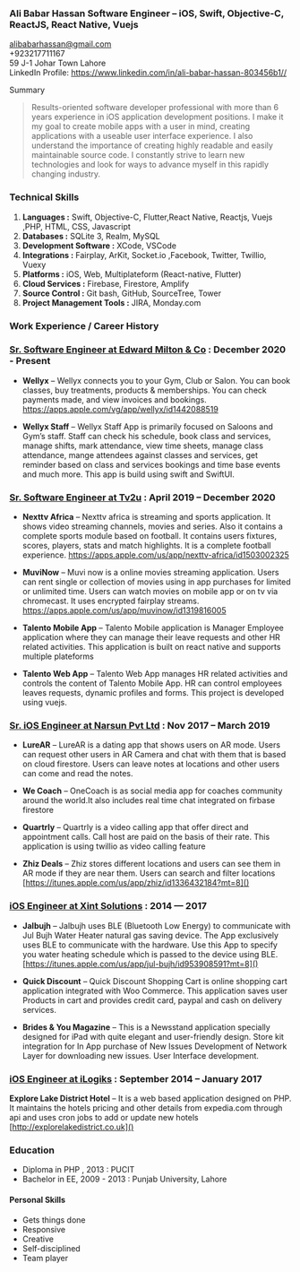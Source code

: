 ### **Ali Babar Hassan** Software Engineer – iOS, Swift, Objective-C, ReactJS, React Native, Vuejs  
<alibabarhassan@gmail.com>      
      +923217711167    
59 J-1 Johar Town Lahore  
LinkedIn Profile:
<https://www.linkedin.com/in/ali-babar-hassan-803456b1//>

Summary

> Results-oriented software developer professional with more than 6 years experience in iOS application development positions. I make it my goal to create mobile apps with a user in mind, creating applications with a useable user interface experience. I also understand the importance of creating highly readable and easily maintainable source code. I constantly strive to learn new technologies and look for ways to advance myself in this rapidly changing industry.

### **Technical Skills**

1. **Languages :** Swift, Objective-C, Flutter,React Native, Reactjs, Vuejs ,PHP, HTML, CSS, Javascript
2. **Databases :** SQLite 3, Realm, MySQL
3. **Development Software :** XCode, VSCode
4. **Integrations :** Fairplay, ArKit, Socket.io ,Facebook, Twitter, Twillio, Vuexy
5. **Platforms :**  iOS, Web, Multiplateform (React-native, Flutter)
6. **Cloud Services :** Firebase, Firestore, Amplify
7. **Source Control :** Git bash, GitHub, SourceTree, Tower
8. **Project Management Tools :** JIRA, Monday.com

### **Work Experience / Career History**

### [Sr. Software Engineer at Edward Milton & Co](https://edwardmilton.com) : December 2020 - Present

* **Wellyx** – Wellyx connects you to your Gym, Club or Salon. You can book classes, buy treatments, products & memberships. You can check payments made, and view invoices and bookings. 
https://apps.apple.com/vg/app/wellyx/id1442088519


* **Wellyx Staff** – Wellyx Staff App is primarily focused on Saloons and Gym’s staff. Staff can check his schedule, book class and services, manage shifts, mark attendance, view time sheets, manage class attendance, mange attendees against classes and services, get reminder based on class and services bookings and time base events and much more. This app is build using swift and SwiftUI. 

### [Sr. Software Engineer at Tv2u](http://www.tv2u.com/) : April 2019 – December 2020

* **Nexttv Africa** – Nexttv africa is streaming and sports application. It shows video streaming channels, movies and series. Also it contains a complete sports module based on football. It contains users fixtures, scores, players, stats and match highlights. It is a complete football experience.
https://apps.apple.com/us/app/nexttv-africa/id1503002325

* **MuviNow** – Muvi now is a online movies streaming application. Users can rent single or collection of movies using in app purchases for limited or unlimited time. Users can watch movies on mobile app or on tv via chromecast. It uses encrypted fairplay streams.
https://apps.apple.com/us/app/muvinow/id1319816005

* **Talento Mobile App** – Talento Mobile application is Manager Employee application where they can manage their leave requests and other HR related activities. This application is built on react native and supports multiple plateforms

* **Talento Web App** – Talento Web App manages HR related activities and controls the content of Talento Mobile App. HR can control employees leaves requests, dynamic profiles and forms. This project is developed using vuejs.

### [Sr. iOS Engineer at Narsun Pvt Ltd](http://narsun.pk/) : Nov 2017 – March 2019

* **LureAR** – LureAR is a dating app that shows users on AR mode. Users can request other users in AR Camera and chat with them that is based on cloud firestore. Users can leave notes at locations and other users can come and read the notes. 

* **We Coach** – OneCoach is as social media app for coaches community around the world.It also includes real time chat integrated on firbase firestore

* **Quartrly** – Quartrly is a video calling app that offer direct and appointment calls. Call host are paid on the basis of their rate. This application is using twillio as video calling feature

* **Zhiz Deals** – Zhiz stores different locations and users can see them in AR mode if they are near them. Users can search and filter locations
[https://itunes.apple.com/us/app/zhiz/id1336432184?mt=8]()


### [iOS Engineer at Xint Solutions](https://xintsolutions.com/) : 2014 — 2017

* **Jalbujh** – Jalbujh uses BLE (Bluetooth Low Energy) to communicate with Jul Bujh Water Heater natural gas saving device. The App exclusively uses BLE to communicate with the hardware. Use this App to specify you water heating schedule which is passed to the device using BLE.
[https://itunes.apple.com/us/app/jul-bujh/id953908591?mt=8]()

* **Quick Discount** – Quick Discount Shopping Cart is online shopping cart application integrated with Woo Commerce. This application saves user Products in cart and provides credit card, paypal and cash on delivery services.

* **Brides & You Magazine** – This is a Newsstand application specially designed for iPad with quite elegant and user-friendly design. Store kit integration for In App purchase of New Issues Development of Network Layer for downloading new issues. User Interface development.

### [iOS Engineer at iLogiks](#) : September 2014 – January 2017

 **Explore Lake District Hotel** –  It is a web based application designed on PHP. It maintains the hotels pricing and other details from expedia.com through api and uses cron jobs to add or update new hotels
[http://explorelakedistrict.co.uk]()

### **Education**

* Diploma in PHP , 2013 : PUCIT
* Bachelor in EE,  2009 - 2013 : Punjab University, Lahore

#### **Personal Skills**

* Gets things done
* Responsive
* Creative
* Self-disciplined
* Team player
